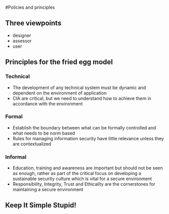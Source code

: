 #Policies and principles

## Three viewpoints

- designer
- assessor
- user

## Principles for the fried egg model
### Technical

- The development of any technical system must be dynamic and dependent on the environment of application
- CIA are critical, but we need to understand how to achieve them in accordance with the environment

### Formal

- Establish the boundary between what can be formally controlled and what needs to be norm based
- Rules for managing information security have little relevance unless they are contextualized

### Informal
-  Education, training and awareness are important but should not be seen as enough, rather as part of the critical focus on developing a sustainable security culture which is vital for a secure environment
-  Responsibility, Integrity, Trust and Ethicality are the cornerstones for maintaining a secure environment

## Keep It Simple Stupid!
